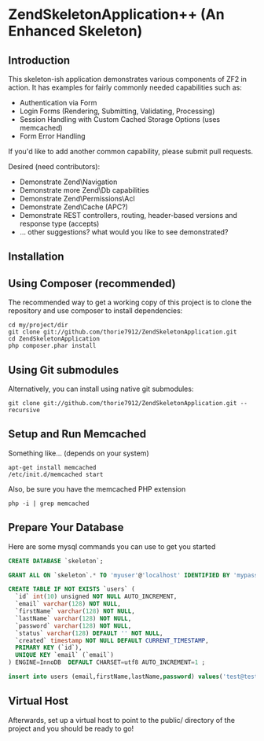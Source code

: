 ZendSkeletonApplication++ (An Enhanced Skeleton)
================================================

Introduction
------------
This skeleton-ish application demonstrates various components of ZF2 in action. It
has examples for fairly commonly needed capabilities such as:

* Authentication via Form
* Login Forms (Rendering, Submitting, Validating, Processing)
* Session Handling with Custom Cached Storage Options (uses memcached)
* Form Error Handling

If you'd like to add another common capability, please submit pull requests.

Desired (need contributors):

* Demonstrate Zend\Navigation
* Demonstrate more Zend\Db capabilities
* Demonstrate Zend\Permissions\Acl
* Demonstrate Zend\Cache (APC?)
* Demonstrate REST controllers, routing, header-based versions and response type (accepts)
* ... other suggestions? what would you like to see demonstrated?

Installation
------------

Using Composer (recommended)
----------------------------
The recommended way to get a working copy of this project is to clone the repository
and use composer to install dependencies:

    cd my/project/dir
    git clone git://github.com/thorie7912/ZendSkeletonApplication.git
    cd ZendSkeletonApplication
    php composer.phar install

Using Git submodules
--------------------
Alternatively, you can install using native git submodules:

    git clone git://github.com/thorie7912/ZendSkeletonApplication.git --recursive

Setup and Run Memcached
-----------------------

Something like... (depends on your system)

    apt-get install memcached
    /etc/init.d/memcached start

Also, be sure you have the memcached PHP extension

    php -i | grep memcached


Prepare Your Database
---------------------

Here are some mysql commands you can use to get you started

```sql
CREATE DATABASE `skeleton`;

GRANT ALL ON `skeleton`.* TO 'myuser'@'localhost' IDENTIFIED BY 'mypass';

CREATE TABLE IF NOT EXISTS `users` (
  `id` int(10) unsigned NOT NULL AUTO_INCREMENT,
  `email` varchar(128) NOT NULL,
  `firstName` varchar(128) NOT NULL,
  `lastName` varchar(128) NOT NULL,
  `password` varchar(128) NOT NULL,
  `status` varchar(128) DEFAULT '' NOT NULL,
  `created` timestamp NOT NULL DEFAULT CURRENT_TIMESTAMP,
  PRIMARY KEY (`id`),
  UNIQUE KEY `email` (`email`)
) ENGINE=InnoDB  DEFAULT CHARSET=utf8 AUTO_INCREMENT=1 ;

insert into users (email,firstName,lastName,password) values('test@test.com', 'John', 'Doe', PASSWORD('test'));

```
Virtual Host
------------
Afterwards, set up a virtual host to point to the public/ directory of the
project and you should be ready to go!
